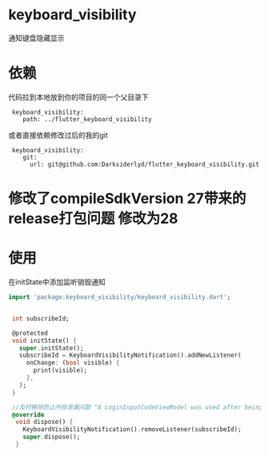 # keyboard_visibility

通知键盘隐藏显示

# 依赖
代码拉到本地放到你的项目的同一个父目录下

```
 keyboard_visibility:
    path: ../flutter_keyboard_visibility
```
或者直接依赖修改过后的我的git
```
 keyboard_visibility:
    git:
      url: git@github.com:Darksiderlyd/flutter_keyboard_visibility.git
```

# 修改了compileSdkVersion 27带来的release打包问题 修改为28

# 使用
在initState中添加监听销毁通知

```dart
import 'package:keyboard_visibility/keyboard_visibility.dart';


 int subscribeId;

 @protected
 void initState() {
   super.initState();
   subscribeId = KeyboardVisibilityNotification().addNewListener(
     onChange: (bool visible) {
       print(visible);
     },
   );
 }

 //及时移除防止内存泄漏问题 "A LoginInputCodeViewModel was used after being disposed."
 @override
  void dispose() {
    KeyboardVisibilityNotification().removeListener(subscribeId);
    super.dispose();
  }
```

